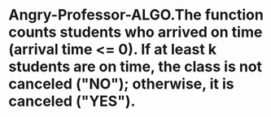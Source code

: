 # Angry-Professor-ALGO.The function counts students who arrived on time (arrival time <= 0). If at least k students are on time, the class is not canceled ("NO"); otherwise, it is canceled ("YES").
